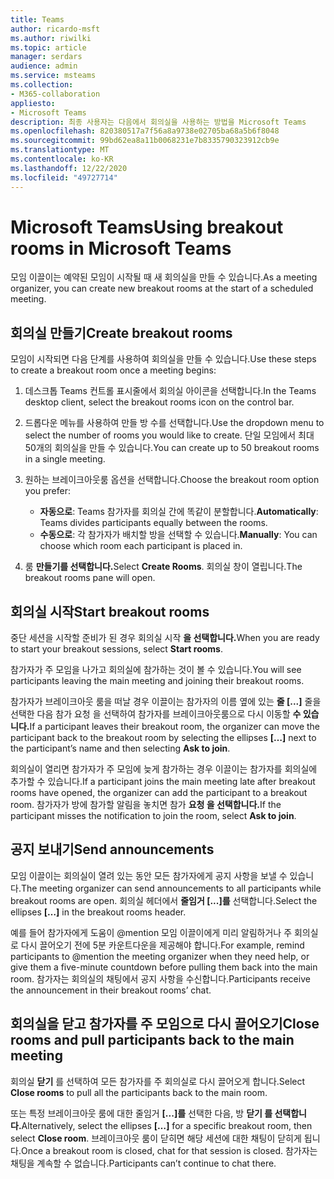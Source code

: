 ```yaml
---
title: Teams
author: ricardo-msft
ms.author: riwilki
ms.topic: article
manager: serdars
audience: admin
ms.service: msteams
ms.collection:
- M365-collaboration
appliesto:
- Microsoft Teams
description: 최종 사용자는 다음에서 회의실을 사용하는 방법을 Microsoft Teams
ms.openlocfilehash: 820380517a7f56a8a9738e02705ba68a5b6f8048
ms.sourcegitcommit: 99bd62ea8a11b0068231e7b8335790323912cb9e
ms.translationtype: MT
ms.contentlocale: ko-KR
ms.lasthandoff: 12/22/2020
ms.locfileid: "49727714"
---
```

# <a name="using-breakout-rooms-in-microsoft-teams"></a><span data-ttu-id="00d2a-103">Microsoft Teams</span><span class="sxs-lookup"><span data-stu-id="00d2a-103">Using breakout rooms in Microsoft Teams</span></span>

<span data-ttu-id="00d2a-104">모임 이끌이는 예약된 모임이 시작될 때 새 회의실을 만들 수 있습니다.</span><span class="sxs-lookup"><span data-stu-id="00d2a-104">As a meeting organizer, you can create new breakout rooms at the start of a scheduled meeting.</span></span>

## <a name="create-breakout-rooms"></a><span data-ttu-id="00d2a-105">회의실 만들기</span><span class="sxs-lookup"><span data-stu-id="00d2a-105">Create breakout rooms</span></span>

<span data-ttu-id="00d2a-106">모임이 시작되면 다음 단계를 사용하여 회의실을 만들 수 있습니다.</span><span class="sxs-lookup"><span data-stu-id="00d2a-106">Use these steps to create a breakout room once a meeting begins:</span></span>

1. <span data-ttu-id="00d2a-107">데스크톱 Teams 컨트롤 표시줄에서 회의실 아이콘을 선택합니다.</span><span class="sxs-lookup"><span data-stu-id="00d2a-107">In the Teams desktop client, select the breakout rooms icon on the control bar.</span></span>

2. <span data-ttu-id="00d2a-108">드롭다운 메뉴를 사용하여 만들 방 수를 선택합니다.</span><span class="sxs-lookup"><span data-stu-id="00d2a-108">Use the dropdown menu to select the number of rooms you would like to create.</span></span> <span data-ttu-id="00d2a-109">단일 모임에서 최대 50개의 회의실을 만들 수 있습니다.</span><span class="sxs-lookup"><span data-stu-id="00d2a-109">You can create up to 50 breakout rooms in a single meeting.</span></span>

3. <span data-ttu-id="00d2a-110">원하는 브레이크아웃룸 옵션을 선택합니다.</span><span class="sxs-lookup"><span data-stu-id="00d2a-110">Choose the breakout room option you prefer:</span></span>

    - <span data-ttu-id="00d2a-111">**자동으로**: Teams 참가자를 회의실 간에 똑같이 분할합니다.</span><span class="sxs-lookup"><span data-stu-id="00d2a-111">**Automatically**: Teams divides participants equally between the rooms.</span></span>
    - <span data-ttu-id="00d2a-112">**수동으로**: 각 참가자가 배치할 방을 선택할 수 있습니다.</span><span class="sxs-lookup"><span data-stu-id="00d2a-112">**Manually**: You can choose which room each participant is placed in.</span></span>

4. <span data-ttu-id="00d2a-113">룸 **만들기를 선택합니다.**</span><span class="sxs-lookup"><span data-stu-id="00d2a-113">Select **Create Rooms**.</span></span> <span data-ttu-id="00d2a-114">회의실 창이 열립니다.</span><span class="sxs-lookup"><span data-stu-id="00d2a-114">The breakout rooms pane will open.</span></span>

## <a name="start-breakout-rooms"></a><span data-ttu-id="00d2a-115">회의실 시작</span><span class="sxs-lookup"><span data-stu-id="00d2a-115">Start breakout rooms</span></span>

<span data-ttu-id="00d2a-116">중단 세션을 시작할 준비가 된 경우 회의실 시작 **을 선택합니다.**</span><span class="sxs-lookup"><span data-stu-id="00d2a-116">When you are ready to start your breakout sessions, select **Start rooms**.</span></span>

<span data-ttu-id="00d2a-117">참가자가 주 모임을 나가고 회의실에 참가하는 것이 볼 수 있습니다.</span><span class="sxs-lookup"><span data-stu-id="00d2a-117">You will see participants leaving the main meeting and joining their breakout rooms.</span></span>

<span data-ttu-id="00d2a-118">참가자가 브레이크아웃 룸을 떠날 경우 이끌이는 참가자의 이름 옆에 있는 **줄 [...]** 줄을 선택한 다음 참가 요청 을 선택하여 참가자를 브레이크아웃룸으로 다시 이동할 **수 있습니다.**</span><span class="sxs-lookup"><span data-stu-id="00d2a-118">If a participant leaves their breakout room, the organizer can move the participant back to the breakout room by selecting the ellipses **[…]** next to the participant’s name and then selecting **Ask to join**.</span></span>

<span data-ttu-id="00d2a-119">회의실이 열리면 참가자가 주 모임에 늦게 참가하는 경우 이끌이는 참가자를 회의실에 추가할 수 있습니다.</span><span class="sxs-lookup"><span data-stu-id="00d2a-119">If a participant joins the main meeting late after breakout rooms have opened, the organizer can add the participant to a breakout room.</span></span> <span data-ttu-id="00d2a-120">참가자가 방에 참가할 알림을 놓치면 참가 **요청 을 선택합니다.**</span><span class="sxs-lookup"><span data-stu-id="00d2a-120">If the participant misses the notification to join the room, select **Ask to join**.</span></span>

## <a name="send-announcements"></a><span data-ttu-id="00d2a-121">공지 보내기</span><span class="sxs-lookup"><span data-stu-id="00d2a-121">Send announcements</span></span>

<span data-ttu-id="00d2a-122">모임 이끌이는 회의실이 열려 있는 동안 모든 참가자에게 공지 사항을 보낼 수 있습니다.</span><span class="sxs-lookup"><span data-stu-id="00d2a-122">The meeting organizer can send announcements to all participants while breakout rooms are open.</span></span> <span data-ttu-id="00d2a-123">회의실 헤더에서 **줄임거 [...]를** 선택합니다.</span><span class="sxs-lookup"><span data-stu-id="00d2a-123">Select the ellipses **[…]** in the breakout rooms header.</span></span>

<span data-ttu-id="00d2a-124">예를 들어 참가자에게 도움이 @mention 모임 이끌이에게 미리 알림하거나 주 회의실로 다시 끌어오기 전에 5분 카운트다운을 제공해야 합니다.</span><span class="sxs-lookup"><span data-stu-id="00d2a-124">For example, remind participants to @mention the meeting organizer when they need help, or give them a five-minute countdown before pulling them back into the main room.</span></span>
<span data-ttu-id="00d2a-125">참가자는 회의실의 채팅에서 공지 사항을 수신합니다.</span><span class="sxs-lookup"><span data-stu-id="00d2a-125">Participants receive the announcement in their breakout rooms’ chat.</span></span>

## <a name="close-rooms-and-pull-participants-back-to-the-main-meeting"></a><span data-ttu-id="00d2a-126">회의실을 닫고 참가자를 주 모임으로 다시 끌어오기</span><span class="sxs-lookup"><span data-stu-id="00d2a-126">Close rooms and pull participants back to the main meeting</span></span>

<span data-ttu-id="00d2a-127">회의실 **닫기** 를 선택하여 모든 참가자를 주 회의실로 다시 끌어오게 합니다.</span><span class="sxs-lookup"><span data-stu-id="00d2a-127">Select **Close rooms** to pull all the participants back to the main room.</span></span>

<span data-ttu-id="00d2a-128">또는 특정 브레이크아웃 룸에 대한 줄임거 **[...]를** 선택한 다음, 방 **닫기 를 선택합니다.**</span><span class="sxs-lookup"><span data-stu-id="00d2a-128">Alternatively, select the ellipses **[…]** for a specific breakout room, then select **Close room**.</span></span>
<span data-ttu-id="00d2a-129">브레이크아웃 룸이 닫히면 해당 세션에 대한 채팅이 닫히게 됩니다.</span><span class="sxs-lookup"><span data-stu-id="00d2a-129">Once a breakout room is closed, chat for that session is closed.</span></span> <span data-ttu-id="00d2a-130">참가자는 채팅을 계속할 수 없습니다.</span><span class="sxs-lookup"><span data-stu-id="00d2a-130">Participants can’t continue to chat there.</span></span>
